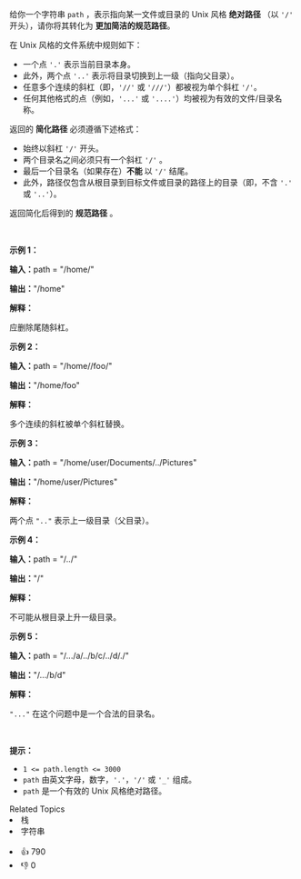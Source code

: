 <p>给你一个字符串 <code>path</code> ，表示指向某一文件或目录的&nbsp;Unix 风格 <strong>绝对路径 </strong>（以 <code>'/'</code> 开头），请你将其转化为 <strong>更加简洁的规范路径</strong>。</p>

<p class="MachineTrans-lang-zh-CN">在 Unix 风格的文件系统中规则如下：</p>

<ul> 
 <li class="MachineTrans-lang-zh-CN">一个点&nbsp;<code>'.'</code>&nbsp;表示当前目录本身。</li> 
 <li class="MachineTrans-lang-zh-CN">此外，两个点 <code>'..'</code>&nbsp;表示将目录切换到上一级（指向父目录）。</li> 
 <li class="MachineTrans-lang-zh-CN">任意多个连续的斜杠（即，<code>'//'</code>&nbsp;或 <code>'///'</code>）都被视为单个斜杠 <code>'/'</code>。</li> 
 <li class="MachineTrans-lang-zh-CN">任何其他格式的点（例如，<code>'...'</code>&nbsp;或 <code>'....'</code>）均被视为有效的文件/目录名称。</li> 
</ul>

<p>返回的 <strong>简化路径</strong> 必须遵循下述格式：</p>

<ul> 
 <li>始终以斜杠 <code>'/'</code> 开头。</li> 
 <li>两个目录名之间必须只有一个斜杠 <code>'/'</code> 。</li> 
 <li>最后一个目录名（如果存在）<strong>不能 </strong>以 <code>'/'</code> 结尾。</li> 
 <li>此外，路径仅包含从根目录到目标文件或目录的路径上的目录（即，不含 <code>'.'</code> 或 <code>'..'</code>）。</li> 
</ul>

<p>返回简化后得到的 <strong>规范路径</strong> 。</p>

<p>&nbsp;</p>

<p><strong class="example">示例 1：</strong></p>

<div class="example-block"> 
 <p><strong>输入：</strong><span class="example-io">path = "/home/"</span></p> 
</div>

<p><span class="example-io"><b>输出：</b>"/home"</span></p>

<p><strong>解释：</strong></p>

<p>应删除尾随斜杠。</p>

<p><strong class="example">示例 2：</strong></p>

<div class="example-block"> 
 <p><span class="example-io"><b>输入：</b>path = "/home//foo/"</span></p> 
</div>

<p><span class="example-io"><b>输出：</b>"/home/foo"</span></p>

<p><strong>解释：</strong></p>

<p>多个连续的斜杠被单个斜杠替换。</p>

<p><strong class="example">示例 3：</strong></p>

<div class="example-block"> 
 <p><strong>输入：</strong><span class="example-io">path = "/home/user/Documents/../Pictures"</span></p> 
</div>

<p><span class="example-io"><b>输出：</b>"/home/user/Pictures"</span></p>

<p><strong>解释：</strong></p>

<p>两个点&nbsp;<code>".."</code>&nbsp;表示上一级目录（父目录）。</p>

<p><strong class="example">示例 4：</strong></p>

<div class="example-block"> 
 <p><span class="example-io"><b>输入：</b>path = "/../"</span></p> 
</div>

<p><span class="example-io"><b>输出：</b>"/"</span></p>

<p><strong>解释：</strong></p>

<p>不可能从根目录上升一级目录。</p>

<p><strong class="example">示例 5：</strong></p>

<div class="example-block"> 
 <p><span class="example-io"><b>输入：</b>path = "/.../a/../b/c/../d/./"</span></p> 
</div>

<p><span class="example-io"><b>输出：</b>"/.../b/d"</span></p>

<p><strong>解释：</strong></p>

<p><code>"..."</code>&nbsp;在这个问题中是一个合法的目录名。</p>

<p>&nbsp;</p>

<p><strong>提示：</strong></p>

<ul> 
 <li><code>1 &lt;= path.length &lt;= 3000</code></li> 
 <li><code>path</code> 由英文字母，数字，<code>'.'</code>，<code>'/'</code> 或 <code>'_'</code> 组成。</li> 
 <li><code>path</code> 是一个有效的 Unix 风格绝对路径。</li> 
</ul>

<div><div>Related Topics</div><div><li>栈</li><li>字符串</li></div></div><br><div><li>👍 790</li><li>👎 0</li></div>
